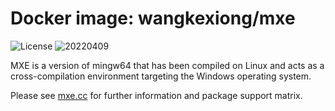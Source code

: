 # Docker image: wangkexiong/mxe

![License](https://img.shields.io/github/license/wangkexiong002/build-docker)
![20220409](https://img.shields.io/docker/v/wangkexiong/mxe/20220409?style=social)

MXE is a version of mingw64 that has been compiled on Linux and acts as a cross-compilation environment targeting the Windows operating system.

Please see [mxe.cc][mxe.cc] for further information and package support matrix.

  [mxe.cc]: https://mxe.cc